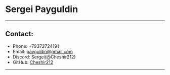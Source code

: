 # **Sergei Payguldin** #
***********
## Contact: ##
* Phone: +79372724191
* Email: payguldin@gmail.com
* Discord: Sergei(@Cheshir212)
* GitHub: [Cheshir212](https://github.com/Cheshir212)
**********
